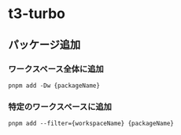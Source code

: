 # t3-turbo

## パッケージ追加

### ワークスペース全体に追加

```
pnpm add -Dw {packageName}
```

### 特定のワークスペースに追加

```
pnpm add --filter={workspaceName} {packageName}
```
